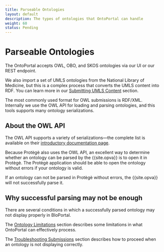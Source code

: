 ```yaml
---
title: Parseable Ontologies
layout: default
description: The types of ontologies that OntoPortal can handle
weight: 60
status: Pending
---
```


# Parseable Ontologies

The OntoPortal accepts OWL, OBO, and SKOS ontologies via our UI or our REST endpoint. 

We also import a set of UMLS ontologies from the National Library of Medicine,
but this is a complex process that converts the UMLS content into RDF.
You can learn more in our <a href="handling_umls">Submitting UMLS Content</a>
section.

The most commonly used format for OWL submissions is RDF/XML.  
Internally we use the OWL API for loading and parsing ontologies,
and this tools supports many ontology serializations.

## About the OWL API

The OWL API supports a variety of serializations—the complete list is available on their <a href="https://github.com/owlcs/owlapi/wiki">introductory documentation page</a>.

Because Protègè also uses the OWL API, an excellent way to determine 
whether an ontology can be parsed by the {{site.opva}} 
is to open it in Protègè. 
The Protègè application should be able to open the ontology without errors
if your ontology is valid.

If an ontology can not be parsed in Protègè without errors, 
the {{site.opva}} will not successfully parse it.

## Why successful parsing may not be enough

There are several conditions in which a successfully parsed ontology 
may not display properly in BIoPortal. 

The <a href="ontology_limitations">Ontology Limitations</a> section
describes some limitations in what OntoPortal can effectively process.

The <a href="troubleshooting_submissions">Troubleshooting Submissions</a>
section describes how to proceed when an ontology is not displaying correctly.